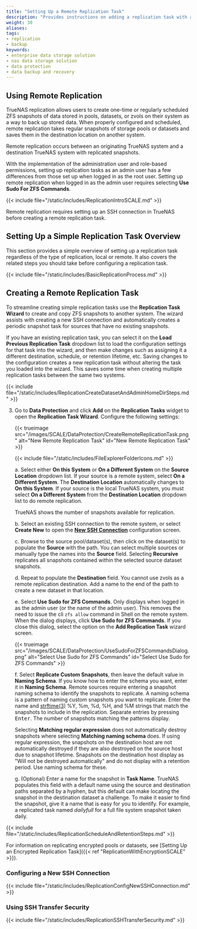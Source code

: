 ```yaml
---
title: "Setting Up a Remote Replication Task"
description: "Provides instructions on adding a replication task with a remote system."
weight: 30
aliases:
tags:
- replication
- backup
keywords:
- enterprise data storage solution
- nas data storage solution
- data protection
- data backup and recovery
---
```



## Using Remote Replication
TrueNAS replication allows users to create one-time or regularly scheduled ZFS snapshots of data stored in pools, datasets, or zvols on their system as a way to back up stored data.
When properly configured and scheduled, remote replication takes regular snapshots of storage pools or datasets and saves them in the destination location on another system.

Remote replication occurs between an originating TrueNAS system and a destination TrueNAS system with replicated snapshots.

With the implementation of the administration user and role-based permissions, setting up replication tasks as an admin user has a few differences from those set up when logged in as the root user.
Setting up remote replication when logged in as the admin user requires selecting **Use Sudo For ZFS Commands**.

{{< include file="/static/includes/ReplicationIntroSCALE.md" >}}

Remote replication requires setting up an SSH connection in TrueNAS before creating a remote replication task.

## Setting Up a Simple Replication Task Overview
This section provides a simple overview of setting up a replication task regardless of the type of replication, local or remote.
It also covers the related steps you should take before configuring a replication task.

{{< include file="/static/includes/BasicReplicationProcess.md" >}}

## Creating a Remote Replication Task
To streamline creating simple replication tasks use the **Replication Task Wizard** to create and copy ZFS snapshots to another system.
The wizard assists with creating a new SSH connection and automatically creates a periodic snapshot task for sources that have no existing snapshots.

If you have an existing replication task, you can select it on the **Load Previous Replication Task** dropdown list to load the configuration settings for that task into the wizard, and then make changes such as assigning it a different destination, schedule, or retention lifetime, etc.
Saving changes to the configuration creates a new replication task without altering the task you loaded into the wizard.
This saves some time when creating multiple replication tasks between the same two systems.

{{< include file="/static/includes/ReplicationCreateDatasetAndAdminHomeDirSteps.md" >}}

3. Go to **Data Protection** and click **Add** on the **Replication Tasks** widget to open the **Replication Task Wizard**. Configure the following settings:

   {{< trueimage src="/images/SCALE/DataProtection/CreateRemoteReplicationTask.png" alt="New Remote Replication Task" id="New Remote Replication Task" >}}

   {{< include file="/static/includes/FileExplorerFolderIcons.md" >}}

   a. Select either **On this System** or **On a Different System** on the **Source Location** dropdown list.
      If your source is a remote system, select **On a Different System**. The **Destination Location** automatically changes to **On this System**.
      If your source is the local TrueNAS system, you must select **On a Different System** from the **Destination Location** dropdown list to do remote replication.

      TrueNAS shows the number of snapshots available for replication.

   b. Select an existing SSH connection to the remote system, or select **Create New** to open the **[New SSH Connection](#configuring-a-new-ssh-connection)** configuration screen.

   c. Browse to the source pool/dataset(s), then click on the dataset(s) to populate the **Source** with the path.
      You can select multiple sources or manually type the names into the **Source** field.
      Selecting **Recursive** replicates all snapshots contained within the selected source dataset snapshots.

   d. Repeat to populate the **Destination** field.
      You cannot use zvols as a remote replication destination. Add a name to the end of the path to create a new dataset in that location.
  
   e. Select **Use Sudo for ZFS Commands**. Only displays when logged in as the admin user (or the name of the admin user).
      This removes the need to issue the cli `zfs allow` command in Shell on the remote system.
      When the dialog displays, click **Use Sudo for ZFS Commands**. If you close this dialog, select the option on the **Add Replication Task** wizard screen.

   {{< trueimage src="/images/SCALE/DataProtection/UseSudoForZFSCommandsDialog.png" alt="Select Use Sudo for ZFS Commands" id="Select Use Sudo for ZFS Commands" >}}

   f. Select **Replicate Custom Snapshots**, then leave the default value in **Naming Schema**.
      If you know how to enter the schema you want, enter it in **Naming Schema**.
      Remote sources require entering a snapshot naming schema to identify the snapshots to replicate.
      A naming schema is a pattern of naming custom snapshots you want to replicate.
      Enter the name and [strftime(3)](https://man7.org/linux/man-pages/man3/strftime.3.html) %Y, %m, %d, %H, and %M strings that match the snapshots to include in the replication. Separate entries by pressing <kbd>Enter</kbd>. The number of snapshots matching the patterns display.

      Selecting **Matching regular expression** does not automatically destroy snapshots where selecting **Matching naming schema** does.
      If using regular expression, the snapshots on the destination host are not automatically destroyed if they are also destroyed on the source host due to snapshot lifetime.
      Snapshots on the destination host display as "Will not be destroyed automatically" and do not display with a retention period.
      Use naming schema for these.

   g. (Optional) Enter a name for the snapshot in **Task Name**.
      TrueNAS populates this field with a default name using the source and destination paths separated by a hyphen, but this default can make locating the snapshot in the destination dataset a challenge.
      To make it easier to find the snapshot, give it a name that is easy for you to identify. For example, a replicated task named *dailyfull* for a full file system snapshot taken daily.

{{< include file="/static/includes/ReplicationScheduleAndRetentionSteps.md" >}}

For information on replicating encrypted pools or datasets, see [Setting Up an Encrypted Replication Task]({{< ref "ReplicationWithEncryptionSCALE" >}}).

### Configuring a New SSH Connection

{{< include file="/static/includes/ReplicationConfigNewSSHConnection.md" >}}

### Using SSH Transfer Security

{{< include file="/static/includes/ReplicationSSHTransferSecurity.md" >}}